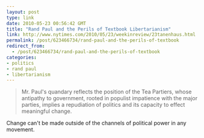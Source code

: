 ```yaml
---
layout: post
type: link
date: 2010-05-23 00:56:42 GMT
title: "Rand Paul and the Perils of Textbook Libertarianism"
link: http://www.nytimes.com/2010/05/23/weekinreview/23tanenhaus.html
permalink: /post/623466734/rand-paul-and-the-perils-of-textbook
redirect_from: 
  - /post/623466734/rand-paul-and-the-perils-of-textbook
categories:
- politics
- rand paul
- libertarianism
---
```

<blockquote>Mr. Paul's quandary reflects the position of the Tea Partiers, whose antipathy to government, rooted in populist impatience with the major parties, implies a repudiation of politics and its capacity to effect meaningful change.</blockquote>

Change can't be made outside of the channels of political power in any movement.